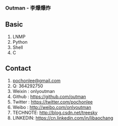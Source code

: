 ### Outman - 李爆爆炸

Basic
------------
1. LNMP
2. Python
3. Shell
4. C

Contact
------------
1. pochonlee@gmail.com
2. Q: 364292750
3. Weixin  : onlyoutman
4. Github  : https://github.com/outman
5. Twitter : https://twitter.com/pochonlee
6. Weibo   : http://weibo.com/onlyoutman
7. TECHNOTE: http://blog.csdn.net/treesky
8. LINKEDIN: https://cn.linkedin.com/in/libaochang
